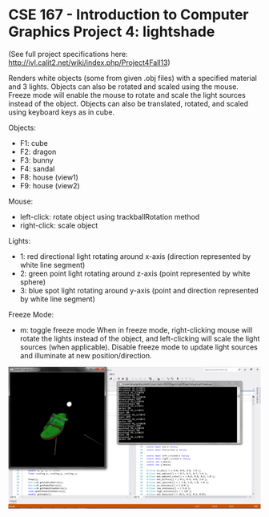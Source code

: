 CSE 167 - Introduction to Computer Graphics
Project 4: lightshade
==========

(See full project specifications here: http://ivl.calit2.net/wiki/index.php/Project4Fall13)

Renders white objects (some from given .obj files) with a specified material and 3 lights.
Objects can also be rotated and scaled using the mouse.
Freeze mode will enable the mouse to rotate and scale the light sources instead of the object.
Objects can also be translated, rotated, and scaled using keyboard keys as in cube.

Objects:
* F1: cube
* F2: dragon
* F3: bunny
* F4: sandal
* F8: house (view1)
* F9: house (view2)

Mouse:
* left-click: rotate object using trackballRotation method
* right-click: scale object

Lights:
* 1: red directional light rotating around x-axis (direction represented by white line segment)
* 2: green point light rotating around z-axis (point represented by white sphere)
* 3: blue spot light rotating around y-axis (point and direction represented by white line segment)

Freeze Mode:
* m: toggle freeze mode
When in freeze mode, right-clicking mouse will rotate the lights instead of the object, and left-clicking will scale the light sources (when applicable). Disable freeze mode to update light sources and illuminate at new position/direction.


![sandal with all 3 lights](lightshade.png "sandal with all 3 lights")

